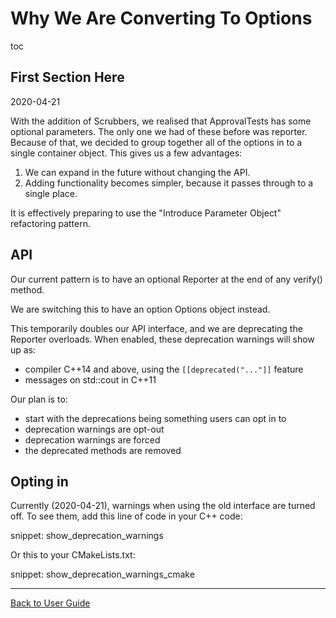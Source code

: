 <a id="top"></a>

# Why We Are Converting To Options

toc

## First Section Here

2020-04-21

With the addition of Scrubbers, we realised that ApprovalTests has some optional parameters. The only one we had of these before was reporter. Because of that, we decided to group together all of the options in to a single container object. This gives us a few advantages:

1. We can expand in the future without changing the API.
2. Adding functionality becomes simpler, because it passes through to a single place.

It is effectively preparing to use the "Introduce Parameter Object" refactoring pattern.

## API

Our current pattern is to have an optional Reporter at the end of any verify() method.

We are switching this to have an option Options object instead.

This temporarily doubles our API interface, and we are deprecating the Reporter overloads.
When enabled, these deprecation warnings will show up as:
 
* compiler C++14 and above, using the `[[deprecated("..."]]` feature
* messages on std::cout in C++11

Our plan is to:
 
* start with the deprecations being something users can opt in to
* deprecation warnings are opt-out
* deprecation warnings are forced
* the deprecated methods are removed

## Opting in 

Currently (2020-04-21), warnings when using the old interface are turned off. To see them, add this line of code in your C++ code: 

snippet: show_deprecation_warnings

Or this to your CMakeLists.txt:

snippet: show_deprecation_warnings_cmake

---

[Back to User Guide](/doc/README.md#top)
